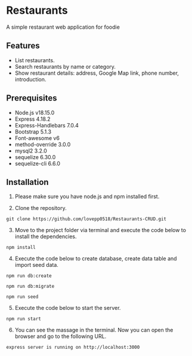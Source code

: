 # Restaurants
A simple restaurant web application for foodie

## Features
- List restaurants.
- Search restaurants by name or category.
- Show restaurant details: address, Google Map link, phone number, introduction.

## Prerequisites

- Node.js v18.15.0
- Express 4.18.2
- Express-Handlebars 7.0.4
- Bootstrap 5.1.3
- Font-awesome v6
- method-override 3.0.0
- mysql2 3.2.0
- sequelize 6.30.0
- sequelize-cli 6.6.0

## Installation

1. Please make sure you have node.js and npm installed first.

2. Clone the repository.

```
git clone https://github.com/lovepp0518/Restaurants-CRUD.git
```

3. Move to the project folder via terminal and execute the code below to install the dependencies.

```
npm install
```

4. Execute the code below to create database, create data table and import seed data.

```
npm run db:create
```
```
npm run db:migrate
```
```
npm run seed
```

5. Execute the code below to start the server.

```
npm run start
```

6. You can see the massage in the terminal. Now you can open the browser and go to the following URL.

```
express server is running on http://localhost:3000
```
